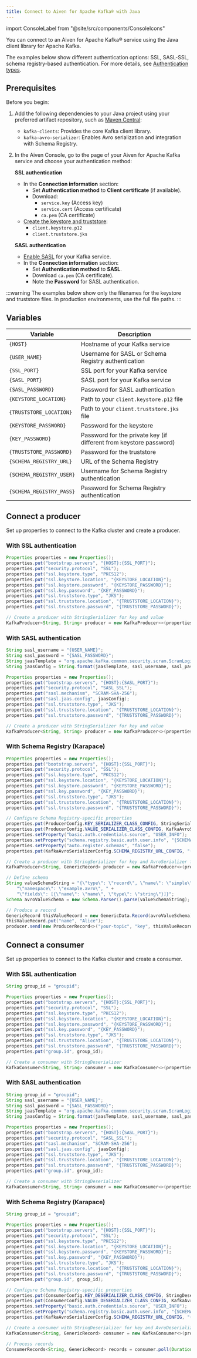 ```yaml
---
title: Connect to Aiven for Apache Kafka® with Java
---
```

import ConsoleLabel from "@site/src/components/ConsoleIcons"

You can connect to an Aiven for Apache Kafka® service using the Java client library for Apache Kafka.

The examples below show different authentication options: SSL, SASL-SSL, schema
registry-based authentication. For more details,
see [Authentication types](/docs/products/kafka/concepts/auth-types).

## Prerequisites

Before you begin:

1. Add the following dependencies to your Java project using your preferred
   artifact repository, such as [Maven Central](https://maven.apache.org/index.html):

   - `kafka-clients`: Provides the core Kafka client library.
   - `kafka-avro-serializer`: Enables Avro serialization and integration with
     Schema Registry.

1. In the Aiven Console, go to the <ConsoleLabel name="overview"/> page of your
   Aiven for Apache Kafka service and choose your authentication method:

   **SSL authentication**
   - In the **Connection information** section:
     - Set **Authentication method** to **Client certificate** (if available).
     - Download:
       - `service.key` (Access key)
       - `service.cert` (Access certificate)
       - `ca.pem` (CA certificate)
   - [Create the keystore and truststore](/docs/products/kafka/howto/keystore-truststore):
     - `client.keystore.p12`
     - `client.truststore.jks`

   **SASL authentication**
   - [Enable SASL](/docs/products/kafka/howto/kafka-sasl-auth) for your Kafka service.
   - In the **Connection information** section:
     - Set **Authentication method** to **SASL**.
     - Download `ca.pem` (CA certificate).
     - Note the **Password** for SASL authentication.

:::warning
The examples below show only the filenames for the keystore and truststore files.
In production environments, use the full file paths.
:::

## Variables

| Variable   | Description |
|------------|-------------|
| `{HOST}` | Hostname of your Kafka service |
| `{USER_NAME}` | Username for SASL or Schema Registry authentication |
| `{SSL_PORT}` | SSL port for your Kafka service |
| `{SASL_PORT}` | SASL port for your Kafka service |
| `{SASL_PASSWORD}` | Password for SASL authentication |
| `{KEYSTORE_LOCATION}` | Path to your `client.keystore.p12` file |
| `{TRUSTSTORE_LOCATION}` | Path to your `client.truststore.jks` file |
| `{KEYSTORE_PASSWORD}` | Password for the keystore |
| `{KEY_PASSWORD}` | Password for the private key (if different from keystore password) |
| `{TRUSTSTORE_PASSWORD}` | Password for the truststore |
| `{SCHEMA_REGISTRY_URL}` | URL of the Schema Registry |
| `{SCHEMA_REGISTRY_USER}` | Username for Schema Registry authentication |
| `{SCHEMA_REGISTRY_PASS}` | Password for Schema Registry authentication |


## Connect a producer

Set up properties to connect to the Kafka cluster and create a producer.

### With SSL authentication

```java
Properties properties = new Properties();
properties.put("bootstrap.servers", "{HOST}:{SSL_PORT}");
properties.put("security.protocol", "SSL");
properties.put("ssl.keystore.type", "PKCS12");
properties.put("ssl.keystore.location", "{KEYSTORE_LOCATION}");
properties.put("ssl.keystore.password", "{KEYSTORE_PASSWORD}");
properties.put("ssl.key.password", "{KEY_PASSWORD}");
properties.put("ssl.truststore.type", "JKS");
properties.put("ssl.truststore.location", "{TRUSTSTORE_LOCATION}");
properties.put("ssl.truststore.password", "{TRUSTSTORE_PASSWORD}");

// Create a producer with StringSerializer for key and value
KafkaProducer<String, String> producer = new KafkaProducer<>(properties, new StringSerializer(), new StringSerializer());
```

### With SASL authentication

```java
String sasl_username = "{USER_NAME}";
String sasl_password = "{SASL_PASSWORD}";
String jaasTemplate = "org.apache.kafka.common.security.scram.ScramLoginModule required username=\"%s\" password=\"%s\";";
String jaasConfig = String.format(jaasTemplate, sasl_username, sasl_password);

Properties properties = new Properties();
properties.put("bootstrap.servers", "{HOST}:{SASL_PORT}");
properties.put("security.protocol", "SASL_SSL");
properties.put("sasl.mechanism", "SCRAM-SHA-256");
properties.put("sasl.jaas.config", jaasConfig);
properties.put("ssl.truststore.type", "JKS");
properties.put("ssl.truststore.location", "{TRUSTSTORE_LOCATION}");
properties.put("ssl.truststore.password", "{TRUSTSTORE_PASSWORD}");

// Create a producer with StringSerializer for key and value
KafkaProducer<String, String> producer = new KafkaProducer<>(properties, new StringSerializer(), new StringSerializer());
```

### With Schema Registry (Karapace)

```java
Properties properties = new Properties();
properties.put("bootstrap.servers", "{HOST}:{SSL_PORT}");
properties.put("security.protocol", "SSL");
properties.put("ssl.keystore.type", "PKCS12");
properties.put("ssl.keystore.location", "{KEYSTORE_LOCATION}");
properties.put("ssl.keystore.password", "{KEYSTORE_PASSWORD}");
properties.put("ssl.key.password", "{KEY_PASSWORD}");
properties.put("ssl.truststore.type", "JKS");
properties.put("ssl.truststore.location", "{TRUSTSTORE_LOCATION}");
properties.put("ssl.truststore.password", "{TRUSTSTORE_PASSWORD}");

// Configure Schema Registry-specific properties
properties.put(ProducerConfig.KEY_SERIALIZER_CLASS_CONFIG, StringSerializer.class.getName());
properties.put(ProducerConfig.VALUE_SERIALIZER_CLASS_CONFIG, KafkaAvroSerializer.class.getName());
properties.setProperty("basic.auth.credentials.source", "USER_INFO");
properties.setProperty("schema.registry.basic.auth.user.info", "{SCHEMA_REGISTRY_USER}:{SCHEMA_REGISTRY_PASS}");
properties.setProperty("auto.register.schemas", "false");
properties.put(KafkaAvroSerializerConfig.SCHEMA_REGISTRY_URL_CONFIG, "{SCHEMA_REGISTRY_URL}");

// Create a producer with StringSerializer for key and AvroSerializer for value
KafkaProducer<String, GenericRecord> producer = new KafkaProducer<>(properties);

// Define schema
String valueSchemaString = "{\"type\": \"record\", \"name\": \"simple\"," +
    "\"namespace\": \"example.avro\", " +
    "\"fields\": [{\"name\": \"name\", \"type\": \"string\"}]}";
Schema avroValueSchema = new Schema.Parser().parse(valueSchemaString);

// Produce a record
GenericRecord thisValueRecord = new GenericData.Record(avroValueSchema);
thisValueRecord.put("name", "Alice");
producer.send(new ProducerRecord<>("your-topic", "key", thisValueRecord));
```

## Connect a consumer

Set up properties to connect to the Kafka cluster and create a consumer.

### With SSL authentication

```java
String group_id = "groupid";

Properties properties = new Properties();
properties.put("bootstrap.servers", "{HOST}:{SSL_PORT}");
properties.put("security.protocol", "SSL");
properties.put("ssl.keystore.type", "PKCS12");
properties.put("ssl.keystore.location", "{KEYSTORE_LOCATION}");
properties.put("ssl.keystore.password", "{KEYSTORE_PASSWORD}");
properties.put("ssl.key.password", "{KEY_PASSWORD}");
properties.put("ssl.truststore.type", "JKS");
properties.put("ssl.truststore.location", "{TRUSTSTORE_LOCATION}");
properties.put("ssl.truststore.password", "{TRUSTSTORE_PASSWORD}");
properties.put("group.id", group_id);

// Create a consumer with StringDeserializer
KafkaConsumer<String, String> consumer = new KafkaConsumer<>(properties, new StringDeserializer(), new StringDeserializer());
```

### With SASL authentication

```java
String group_id = "groupid";
String sasl_username = "{USER_NAME}";
String sasl_password = "{SASL_PASSWORD}";
String jaasTemplate = "org.apache.kafka.common.security.scram.ScramLoginModule required username=\"%s\" password=\"%s\";";
String jaasConfig = String.format(jaasTemplate, sasl_username, sasl_password);

Properties properties = new Properties();
properties.put("bootstrap.servers", "{HOST}:{SASL_PORT}");
properties.put("security.protocol", "SASL_SSL");
properties.put("sasl.mechanism", "SCRAM-SHA-256");
properties.put("sasl.jaas.config", jaasConfig);
properties.put("ssl.truststore.type", "JKS");
properties.put("ssl.truststore.location", "{TRUSTSTORE_LOCATION}");
properties.put("ssl.truststore.password", "{TRUSTSTORE_PASSWORD}");
properties.put("group.id", group_id);

// Create a consumer with StringDeserializer
KafkaConsumer<String, String> consumer = new KafkaConsumer<>(properties, new StringDeserializer(), new StringDeserializer());
```

### With Schema Registry (Karapace)

```java
String group_id = "groupid";

Properties properties = new Properties();
properties.put("bootstrap.servers", "{HOST}:{SSL_PORT}");
properties.put("security.protocol", "SSL");
properties.put("ssl.keystore.type", "PKCS12");
properties.put("ssl.keystore.location", "{KEYSTORE_LOCATION}");
properties.put("ssl.keystore.password", "{KEYSTORE_PASSWORD}");
properties.put("ssl.key.password", "{KEY_PASSWORD}");
properties.put("ssl.truststore.type", "JKS");
properties.put("ssl.truststore.location", "{TRUSTSTORE_LOCATION}");
properties.put("ssl.truststore.password", "{TRUSTSTORE_PASSWORD}");
properties.put("group.id", group_id);

// Configure Schema Registry-specific properties
properties.put(ConsumerConfig.KEY_DESERIALIZER_CLASS_CONFIG, StringDeserializer.class.getName());
properties.put(ConsumerConfig.VALUE_DESERIALIZER_CLASS_CONFIG, KafkaAvroDeserializer.class.getName());
properties.setProperty("basic.auth.credentials.source", "USER_INFO");
properties.setProperty("schema.registry.basic.auth.user.info", "{SCHEMA_REGISTRY_USER}:{SCHEMA_REGISTRY_PASS}");
properties.put(KafkaAvroSerializerConfig.SCHEMA_REGISTRY_URL_CONFIG, "{SCHEMA_REGISTRY_URL}");

// Create a consumer with StringDeserializer for key and AvroDeserializer for value
KafkaConsumer<String, GenericRecord> consumer = new KafkaConsumer<>(properties);

// Process records
ConsumerRecords<String, GenericRecord> records = consumer.poll(Duration.ofMillis(100));
```

